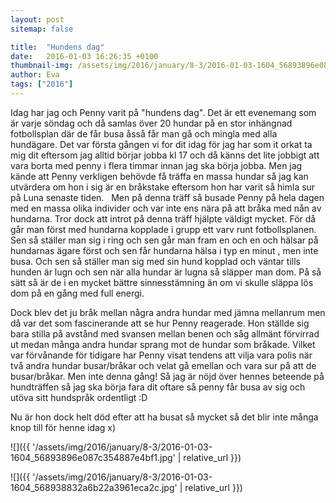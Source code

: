 ```yaml
---
layout: post
sitemap: false

title:  "Hundens dag"
date:   2016-01-03 16:26:35 +0100
thumbnail-img: /assets/img/2016/january/8-3/2016-01-03-1604_56893896e087c354887e4bf1.jpg
author: Eva
tags: ["2016"]
---
```


Idag har jag och Penny varit på "hundens dag". Det är ett evenemang som är varje söndag och då samlas över 20 hundar på en stor inhängnad fotbollsplan där de får busa åsså får man gå och mingla med alla hundägare. Det var första gången vi for dit idag för jag har som it orkat ta mig dit eftersom jag alltid börjar jobba kl 17 och då känns det lite jobbigt att vara borta med penny i flera timmar innan jag ska börja jobba. Men jag kände att Penny verkligen behövde få träffa en massa hundar så jag kan utvärdera om hon i sig är en bråkstake eftersom hon har varit så himla sur på Luna senaste tiden.   Men på denna träff så busade Penny på hela dagen med en massa olika individer och var inte ens nära på att bråka med nån av hundarna. Tror dock att introt på denna träff hjälpte väldigt mycket. För då går man först med hundarna kopplade i grupp ett varv runt fotbollsplanen. Sen så ställer man sig i ring och sen går man fram en och en och hälsar på hundarnas ägare först och sen får hundarna hälsa i typ en minut , men inte busa. Och sen så ställer man sig med sin hund kopplad och väntar tills hunden är lugn och sen när alla hundar är lugna så släpper man dom. På så sätt så är de i en mycket bättre sinnesstämning än om vi skulle släppa lös dom på en gång med full energi. 

Dock blev det ju bråk mellan några andra hundar med jämna mellanrum men då var det som fascinerande att se hur Penny reagerade. Hon ställde sig bara stilla på avstånd med svansen mellan benen och såg allmänt förvirrad ut medan många andra hundar sprang mot de hundar som bråkade. Vilket var förvånande för tidigare har Penny visat tendens att vilja vara polis när två andra hundar busar/bråkar och velat gå emellan och vara sur på att de busar/bråkar. Men inte denna gång! Så jag är nöjd över hennes beteende på hundträffen så jag ska börja fara dit oftare så penny får busa av sig och utöva sitt hundspråk ordentligt :D 

Nu är hon dock helt död efter att ha busat så mycket så det blir inte många knop till för henne idag x)

![]({{ '/assets/img/2016/january/8-3/2016-01-03-1604_56893896e087c354887e4bf1.jpg'  | relative_url }})

![]({{ '/assets/img/2016/january/8-3/2016-01-03-1604_568938832a6b22a3961eca2c.jpg'  | relative_url }})

